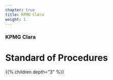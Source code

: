 ```yaml
---
chapter: true
title: KPMG Clara
weight: 1
---
```


### KPMG Clara

# Standard of Procedures

{{% children depth="3" %}}

